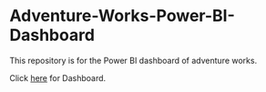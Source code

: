 # Adventure-Works-Power-BI-Dashboard
This repository is for the Power BI dashboard of adventure works.

Click [here](https://github.com/sarmad9987/Adventure-Works-Power-BI-Dashboard/blob/main/Adventureworks_report.pdf) for Dashboard.
